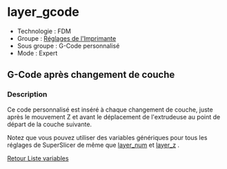 # layer_gcode

* Technologie : FDM
* Groupe : [Réglages de l'Imprimante](../printer_settings/printer_settings.md)
* Sous groupe : G-Code personnalisé
* Mode : Expert

## G-Code après changement de couche

### Description

Ce code personnalisé est inséré à chaque changement de couche, juste après le mouvement Z et avant le déplacement de l'extrudeuse au point de départ de la couche suivante.

Notez que vous pouvez utiliser des variables génériques pour tous les réglages de SuperSlicer de même que [layer_num](layer_num.md) et [layer_z](layer_z.md) .

[Retour Liste variables](variable_list.md)